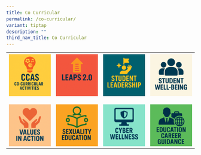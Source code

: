 ```yaml
---
title: Co Curricular
permalink: /co-curricular/
variant: tiptap
description: ""
third_nav_title: Co Curricular
---
```

<table style="minWidth: 100px">
<colgroup>
<col>
<col>
<col>
<col>
</colgroup>
<tbody>
<tr>
<th rowspan="1" colspan="1"><a class="isomer-image-wrapper" href="https://www.bukitviewsec.moe.edu.sg/our-curriculum/co-curricular/ccas/"><img style="width: 100%" height="auto" width="100%" alt="" src="/images/Co curricular/CCAs.png"></a>
</th>
<th rowspan="1" colspan="1"><a class="isomer-image-wrapper" href="https://www.bukitviewsec.moe.edu.sg/our-curriculum/Co-Curricular/informationleaps/"><img style="width: 100%" height="auto" width="100%" alt="" src="/images/Co curricular/LEAPS_2_0.png"></a>
</th>
<th rowspan="1" colspan="1"><a class="isomer-image-wrapper" href="https://www.bukitviewsec.moe.edu.sg/our-curriculum/Co-Curricular/sl/"><img style="width: 100%" height="auto" width="100%" alt="" src="/images/Co curricular/Student_Leadership.png"></a>
</th>
<th rowspan="1" colspan="1"><a class="isomer-image-wrapper" href="https://www.bukitviewsec.moe.edu.sg/student-well-being/"><img style="width: 100%" height="auto" width="100%" alt="" src="/images/Co curricular/Student_Well_Being.png"></a>
</th>
</tr>
<tr>
<td rowspan="1" colspan="1">
<p></p><a class="isomer-image-wrapper" href="https://www.bukitviewsec.moe.edu.sg/values-in-action-via/"><img style="width: 100%" height="auto" width="100%" alt="" src="/images/Co curricular/Values_in_Action.png"></a>
</td>
<td rowspan="1" colspan="1">
<p></p><a class="isomer-image-wrapper" href="https://www.bukitviewsec.moe.edu.sg/our-curriculum/Co-Curricular/sex-ed/"><img style="width: 100%" height="auto" width="100%" alt="" src="/images/Co curricular/Sexuality_Education.png"></a>
</td>
<td rowspan="1" colspan="1">
<p></p><a class="isomer-image-wrapper" href="https://www.bukitviewsec.moe.edu.sg/our-curriculum/Co-Curricular/cyberwellness/"><img style="width: 100%" height="auto" width="100%" alt="" src="/images/Co curricular/Cyber_Wellness.png"></a>
</td>
<td rowspan="1" colspan="1">
<p></p><a class="isomer-image-wrapper" href="https://www.bukitviewsec.moe.edu.sg/our-curriculum/Co-Curricular/ecc/"><img style="width: 100%" height="auto" width="100%" alt="" src="/images/Co curricular/ECG.png"></a>
</td>
</tr>
</tbody>
</table>
<p></p>